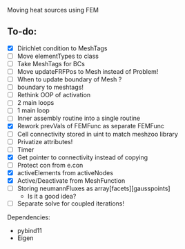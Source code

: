 Moving heat sources using FEM

To-do:
------
- [x] Dirichlet condition to MeshTags
- [ ] Move elementTypes to class
- [ ] Take MeshTags for BCs
- [ ] Move updateFRFPos to Mesh instead of Problem!
- [ ] When to update boundary of Mesh ?
- [ ] boundary to meshtags!
- [ ] Rethink OOP of activation
- [ ] 2 main loops
- [ ] 1 main loop
- [ ] Inner assembly routine into a single routine
- [x] Rework prevVals of FEMFunc as separate FEMFunc
- [ ] Cell connectivity stored in uint to match meshzoo library
- [ ] Privatize attributes!
- [ ] Timer
- [x] Get pointer to connectivity instead of copying
- [ ] Protect con from e.con
- [x] activeElements from activeNodes
- [x] Active/Deactivate from MeshFunction
- [ ] Storing neumannFluxes as array[facets][gausspoints]
    - Is it a good idea?
- [ ] Separate solve for coupled iterations!

Dependencies:

- pybind11
- Eigen

